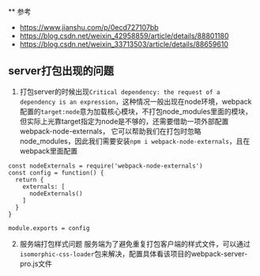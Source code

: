 ** 参考
* https://www.jianshu.com/p/0ecd727107bb
* https://blog.csdn.net/weixin_42958859/article/details/88801180
* https://blog.csdn.net/weixin_33713503/article/details/88659610

## server打包出现的问题
1. 打包server的时候出现`Critical dependency: the request of a dependency is an expression`，这种情况一般出现在node环境，webpack配置的`target:node`意为加载核心模块，不打包node_modules里面的模块，但实际上光靠target指定为node是不够的，还需要借助一项外部配置 webpack-node-externals， 它可以帮助我们在打包时忽略 node_modules，因此我们需要安装`npm i webpack-node-externals`，且在webpack里面配置
```
const nodeExternals = require('webpack-node-externals')
const config = function() {
  return {
    externals: [
      nodeExternals()
    ]
  }
}

module.exports = config
```
2. 服务端打包样式问题
服务端为了避免重复打包客户端的样式文件，可以通过`isomorphic-css-loader`包来解决，配置具体看该项目的webpack-server-pro.js文件
